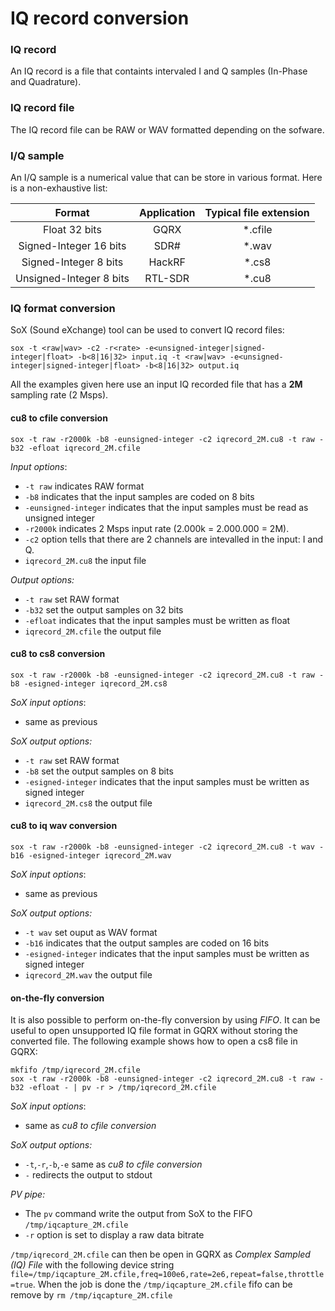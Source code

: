 # IQ record conversion

### IQ record
An IQ record is a file that containts intervaled I and Q samples (In-Phase and Quadrature).

### IQ record file

The IQ record file can be RAW or WAV formatted depending on the sofware.

### I/Q sample

An I/Q sample is a numerical value that can be store in various format. Here is a non-exhaustive list:

|Format|Application|Typical file extension|
|:-:|:-:|:-:|
|Float 32 bits|GQRX|\*.cfile|
|Signed-Integer 16 bits|SDR#|\*.wav|
|Signed-Integer 8 bits|HackRF|\*.cs8|
|Unsigned-Integer 8 bits|RTL-SDR|\*.cu8|

### IQ format conversion

SoX (Sound eXchange) tool can be used to convert IQ record files:

	sox -t <raw|wav> -c2 -r<rate> -e<unsigned-integer|signed-integer|float> -b<8|16|32> input.iq -t <raw|wav> -e<unsigned-integer|signed-integer|float> -b<8|16|32> output.iq

All the examples given here use an input IQ recorded file that has a **2M** sampling rate (2 Msps).

#### cu8 to cfile conversion

	sox -t raw -r2000k -b8 -eunsigned-integer -c2 iqrecord_2M.cu8 -t raw -b32 -efloat iqrecord_2M.cfile

*Input options*:

 - `-t raw` indicates RAW format
 - `-b8` indicates that the input samples are coded on 8 bits
 - `-eunsigned-integer` indicates that the input samples must be read as unsigned integer
 - `-r2000k` indicates 2 Msps input rate (2.000k = 2.000.000 = 2M).
 - `-c2` option tells that there are 2 channels are intevalled in the input: I and Q.
 - `iqrecord_2M.cu8` the input file

*Output options:*

 - `-t raw` set RAW format
 -  `-b32` set the output samples on 32 bits
 - `-efloat` indicates that the input samples must be written as float
 - `iqrecord_2M.cfile` the output file


#### cu8 to cs8 conversion

	sox -t raw -r2000k -b8 -eunsigned-integer -c2 iqrecord_2M.cu8 -t raw -b8 -esigned-integer iqrecord_2M.cs8

*SoX input options*:

 - same as previous

*SoX output options:*

 - `-t raw` set RAW format
 -  `-b8` set the output samples on 8 bits
 - `-esigned-integer` indicates that the input samples must be written as signed integer
 - `iqrecord_2M.cs8` the output file



#### cu8 to iq wav conversion

	sox -t raw -r2000k -b8 -eunsigned-integer -c2 iqrecord_2M.cu8 -t wav -b16 -esigned-integer iqrecord_2M.wav

*SoX input options*:

 - same as previous

*SoX output options:*

 - `-t wav` set ouput as WAV format
 -  `-b16` indicates that the output samples are coded on 16 bits
 - `-esigned-integer` indicates that the input samples must be written as signed integer
 - `iqrecord_2M.wav` the output file
	
#### on-the-fly conversion

It is also possible to perform on-the-fly conversion by using *FIFO*. It can be useful to open unsupported IQ file format in GQRX without storing the converted file. The following example shows how to open a cs8 file in GQRX:

	mkfifo /tmp/iqrecord_2M.cfile
	sox -t raw -r2000k -b8 -eunsigned-integer -c2 iqrecord_2M.cu8 -t raw -b32 -efloat - | pv -r > /tmp/iqrecord_2M.cfile

*SoX input options*:

 - same as *cu8 to cfile conversion*

*SoX output options:*

 - `-t`,`-r`,`-b`,`-e` same as *cu8 to cfile conversion*
 - `-` redirects the output to stdout

*PV pipe:*

 - The `pv` command write the output from SoX to the FIFO `/tmp/iqcapture_2M.cfile`
 - `-r` option is set to display a raw data bitrate
 
`/tmp/iqrecord_2M.cfile` can then be open in GQRX as *Complex Sampled (IQ) File* with the following device string `file=/tmp/iqcapture_2M.cfile,freq=100e6,rate=2e6,repeat=false,throttle=true`. When the job is done the `/tmp/iqcapture_2M.cfile` fifo can be remove by `rm /tmp/iqcapture_2M.cfile`